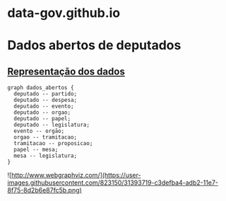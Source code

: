 # data-gov.github.io

# Dados abertos de deputados
## [Representaçāo dos dados](https://dadosabertos.camara.leg.br/)

```
graph dados_abertos {
  deputado -- partido;
  deputado -- despesa;
  deputado -- evento;
  deputado -- orgao;
  deputado -- papel;
  deputado -- legislatura;
  evento -- orgāo;
  orgao -- tramitacao;
  tramitacao -- proposicao;
  papel -- mesa;
  mesa -- legislatura;
}
```

![http://www.webgraphviz.com/](https://user-images.githubusercontent.com/823150/31393719-c3defba4-adb2-11e7-8f75-8d2b6e87fc5b.png)
